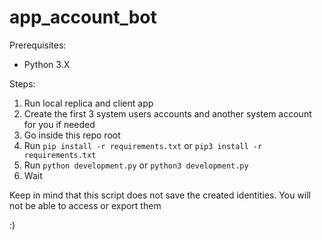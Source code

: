 # app_account_bot

Prerequisites:

- Python 3.X


Steps:

1. Run local replica and client app
2. Create the first 3 system users accounts and another system account for you if needed
3. Go inside this repo root
4. Run `pip install -r requirements.txt` or `pip3 install -r requirements.txt`
5. Run `python development.py` or `python3 development.py`
6. Wait

Keep in mind that this script does not save the created identities. You will not be able to access or export them

:)